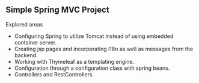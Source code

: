 ## Simple Spring MVC Project

Explored areas
<ul>
    <li>Configuring Spring to utilize Tomcat instead of using embedded container server.</li>
    <li>Creating jsp pages and incorporating i18n as well as messages from the backend.</li>
    <li>Working with Thymeleaf as a templating engine.</li>
    <li>Configuration through a configuration class with spring beans.</li>
    <li>Controllers and RestControllers.</li>
</ul>